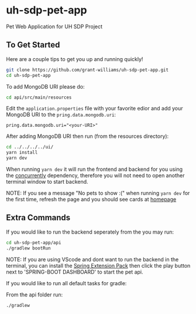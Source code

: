 # uh-sdp-pet-app

Pet Web Application for UH SDP Project

## To Get Started

Here are a couple tips to get you up and running quickly!
```sh
git clone https://github.com/grant-williams/uh-sdp-pet-app.git
cd uh-sdp-pet-app
```
To add MongoDB URI please do:

```sh
cd api/src/main/resources
```

Edit the ```application.properties``` file with your favorite edior and add your MongoDB URI to the ```pring.data.mongodb.uri```:

```
pring.data.mongodb.uri="<your-URI>"
```
After adding MongoDB URI then run (from the resources directory):

```sh
cd ../../../../ui/
yarn install
yarn dev
```

When running `yarn dev` it will run the frontend and backend for you using the [concurrently](https://github.com/kimmobrunfeldt/concurrently) dependency, therefore
you will not need to open another terminal window to start backend. 

NOTE: If you see a message "No pets to show :(" when running `yarn dev` for the first time, refresh the page and you should see cards at [homepage](localhost:3000)
## Extra Commands

If you would like to run the backend seperately from the you may run:

```sh
cd uh-sdp-pet-app/api
./gradlew bootRun
```

NOTE: If you are using VScode and dont want to run the backend in the terminal, you can install the [Spring Extension Pack](https://marketplace.visualstudio.com/items?itemName=Pivotal.vscode-boot-dev-pack)
then click the play button next to 'SPRING-BOOT DASHBOARD' to start the pet api. 

If you would like to run all default tasks for gradle:

From the api folder run:
```sh
./gradlew
```
